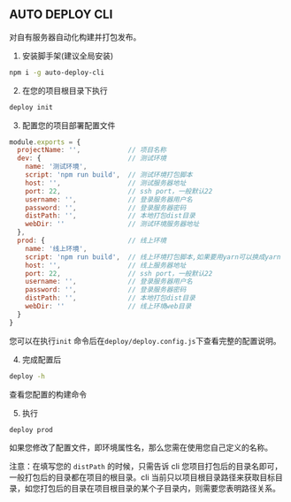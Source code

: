 ## AUTO DEPLOY CLI

对自有服务器自动化构建并打包发布。

1. 安装脚手架(建议全局安装)

```bash
npm i -g auto-deploy-cli
```

2. 在您的项目根目录下执行

```bash
deploy init
```

3. 配置您的项目部署配置文件

```javascript
module.exports = {
  projectName: '',            // 项目名称
  dev: {                      // 测试环境
    name: '测试环境',
    script: 'npm run build',  // 测试环境打包脚本
    host: '',                 // 测试服务器地址
    port: 22,                 // ssh port，一般默认22
    username: '',             // 登录服务器用户名
    password: '',             // 登录服务器密码
    distPath: '',             // 本地打包dist目录
    webDir: ''                // 测试环境服务器地址
  },
  prod: {                     // 线上环境
    name: '线上环境',
    script: 'npm run build',  // 线上环境打包脚本,如果要用yarn可以换成yarn
    host: '',                 // 线上服务器地址
    port: 22,                 // ssh port，一般默认22
    username: '',             // 登录服务器用户名
    password: '',             // 登录服务器密码
    distPath: '',             // 本地打包dist目录
    webDir: ''                // 线上环境web目录
  }
}
```

您可以在执行`init` 命令后在`deploy/deploy.config.js`下查看完整的配置说明。

4. 完成配置后

```bash
deploy -h
```

查看您配置的构建命令

5. 执行

```bash
deploy prod
```

如果您修改了配置文件，即环境属性名，那么您需在使用您自己定义的名称。

注意：在填写您的 `distPath` 的时候，只需告诉 cli 您项目打包后的目录名即可，一般打包后的目录都在项目的根目录。cli 当前只以项目根目录路径来获取目标目录，如您打包后的目录在项目根目录的某个子目录内，则需要您表明路径关系。